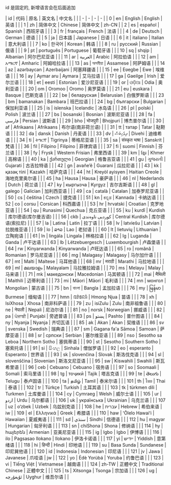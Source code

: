 [‼️]: ✏️README.mdt

id 是固定的, 新增语言会在后面追加

| id | 代码 | 原名 | 英文名 | 中文名 |
| | - | - | - | - |
| 0 | en | English | English | 英语 |  |
| 1 | zh | 简体中文 | Chinese | 简体中文 | zh-CN |
| 2 | es | español | Spanish | 西班牙语 |  |
| 3 | fr | français | French | 法语 |  |
| 4 | de | Deutsch | German | 德语 |  |
| 5 | ja | 日本語 | Japanese | 日语 |  |
| 6 | it | italiano | Italian | 意大利语 |  |
| 7 | ko | 한국어 | Korean | 韩语 |  |
| 8 | ru | русский | Russian | 俄语 |  |
| 9 | pt | português | Portuguese | 葡萄牙语 |  |
| 10 | sq | shqip | Albanian | 阿尔巴尼亚语 |  |
| 11 | ar | العربية | Arabic | 阿拉伯语 |  |
| 12 | am | አማርኛ | Amharic | 阿姆哈拉语 |  |
| 13 | as | অসমীয়া | Assamese | 阿萨姆语 |  |
| 14 | az | azərbaycan | Azerbaijani | 阿塞拜疆语 |  |
| 15 | ee | Eʋegbe | Ewe | 埃维语 |  |
| 16 | ay | Aymar aru | Aymara | 艾马拉语 |  |
| 17 | ga | Gaeilge | Irish | 爱尔兰语 |  |
| 18 | et | eesti | Estonian | 爱沙尼亚语 |  |
| 19 | or | ଓଡ଼ିଆ | Odia | 奥利亚语 |  |
| 20 | om | Oromoo | Oromo | 奥罗莫语 |  |
| 21 | eu | euskara | Basque | 巴斯克语 |  |
| 22 | be | беларуская | Belarusian | 白俄罗斯语 |  |
| 23 | bm | bamanakan | Bambara | 班巴拉语 |  |
| 24 | bg | български | Bulgarian | 保加利亚语 |  |
| 25 | is | íslenska | Icelandic | 冰岛语 |  |
| 26 | pl | polski | Polish | 波兰语 |  |
| 27 | bs | bosanski | Bosnian | 波斯尼亚语 |  |
| 28 | fa | فارسی | Persian | 波斯语 |  |
| 29 | bho | भोजपुरी | Bhojpuri | 博杰普尔语 |  |
| 30 | af | Afrikaans | Afrikaans | 布尔语(南非荷兰语) |  |
| 31 | tt | татар | Tatar | 鞑靼语 |  |
| 32 | da | dansk | Danish | 丹麦语 |  |
| 33 | dv | ދިވެހިބަސް | Divehi | 迪维希语 |  |
| 34 | ti | ትግርኛ | Tigrinya | 蒂格尼亚语 |  |
| 35 | sa | संस्कृत भाषा | Sanskrit | 梵语 |  |
| 36 | fil | Filipino | Filipino | 菲律宾语 |  |
| 37 | fi | suomi | Finnish | 芬兰语 |  |
| 38 | fy | Frysk | Western Frisian | 弗里西语 |  |
| 39 | km | ខ្មែរ | Khmer | 高棉语 |  |
| 40 | ka | ქართული | Georgian | 格鲁吉亚语 |  |
| 41 | gu | ગુજરાતી | Gujarati | 古吉拉特语 |  |
| 42 | gn | avañe’ẽ | Guarani | 瓜拉尼语 |  |
| 43 | kk | қазақ тілі | Kazakh | 哈萨克语 |  |
| 44 | ht | Kreyòl ayisyen | Haitian Creole | 海地克里奥尔语 |  |
| 45 | ha | Hausa | Hausa | 豪萨语 |  |
| 46 | nl | Nederlands | Dutch | 荷兰语 |  |
| 47 | ky | кыргызча | Kyrgyz | 吉尔吉斯语 |  |
| 48 | gl | galego | Galician | 加利西亚语 |  |
| 49 | ca | català | Catalan | 加泰罗尼亚语 |  |
| 50 | cs | čeština | Czech | 捷克语 |  |
| 51 | kn | ಕನ್ನಡ | Kannada | 卡纳达语 |  |
| 52 | co | corsu | Corsican | 科西嘉语 |  |
| 53 | hr | hrvatski | Croatian | 克罗地亚语 |  |
| 54 | qu | Runasimi | Quechua | 克丘亚语 |  |
| 55 | ku | kurdî | Kurdish | 库尔德语(库尔曼吉语) |  |
| 56 | ckb | کوردیی ناوەندی | Central Kurdish | 库尔德语(索拉尼) |  |
| 57 | la | Latina | Latin | 拉丁语 |  |
| 58 | lv | latviešu | Latvian | 拉脱维亚语 |  |
| 59 | lo | ລາວ | Lao | 老挝语 |  |
| 60 | lt | lietuvių | Lithuanian | 立陶宛语 |  |
| 61 | ln | lingála | Lingala | 林格拉语 |  |
| 62 | lg | Luganda | Ganda | 卢干达语 |  |
| 63 | lb | Lëtzebuergesch | Luxembourgish | 卢森堡语 |  |
| 64 | rw | Kinyarwanda | Kinyarwanda | 卢旺达语 |  |
| 65 | ro | română | Romanian | 罗马尼亚语 |  |
| 66 | mg | Malagasy | Malagasy | 马尔加什语 |  |
| 67 | mt | Malti | Maltese | 马耳他语 |  |
| 68 | mr | मराठी | Marathi | 马拉地语 |  |
| 69 | ml | മലയാളം | Malayalam | 马拉雅拉姆语 |  |
| 70 | ms | Melayu | Malay | 马来语 |  |
| 71 | mk | македонски | Macedonian | 马其顿语 |  |
| 72 | mai | मैथिली | Maithili | 迈蒂利语 |  |
| 73 | mi | Māori | Māori | 毛利语 |  |
| 74 | mn | монгол | Mongolian | 蒙古语 |  |
| 75 | bn | বাংলা | Bangla | 孟加拉语 |  |
| 76 | my | မြန်မာ | Burmese | 缅甸语 |  |
| 77 | hmn | 𞄀𞄄𞄰𞄩𞄍𞄜𞄰 | Hmong Njua | 苗语 |  |
| 78 | xh | IsiXhosa | Xhosa | 南非科萨语 |  |
| 79 | zu | isiZulu | Zulu | 南非祖鲁语 |  |
| 80 | ne | नेपाली | Nepali | 尼泊尔语 |  |
| 81 | no | norsk | Norwegian | 挪威语 |  |
| 82 | pa | ਪੰਜਾਬੀ | Punjabi | 旁遮普语 |  |
| 83 | ps | پښتو | Pashto | 普什图语 |  |
| 84 | ny | Nyanja | Nyanja | 齐切瓦语 |  |
| 85 | ak | Akan | Akan | 契维语 |  |
| 86 | sv | svenska | Swedish | 瑞典语 |  |
| 87 | sm | Gagana fa'a Sāmoa | Samoan | 萨摩亚语 |  |
| 88 | sr | српски | Serbian | 塞尔维亚语 |  |
| 89 | nso | Sesotho sa Leboa | Northern Sotho | 塞佩蒂语 |  |
| 90 | st | Sesotho | Southern Sotho | 塞索托语 |  |
| 91 | si | සිංහල | Sinhala | 僧伽罗语 |  |
| 92 | eo | esperanto | Esperanto | 世界语 |  |
| 93 | sk | slovenčina | Slovak | 斯洛伐克语 |  |
| 94 | sl | slovenščina | Slovenian | 斯洛文尼亚语 |  |
| 95 | sw | Kiswahili | Swahili | 斯瓦希里语 |  |
| 96 | ceb | Cebuano | Cebuano | 宿务语 |  |
| 97 | so | Soomaali | Somali | 索马里语 |  |
| 98 | tg | тоҷикӣ | Tajik | 塔吉克语 |  |
| 99 | te | తెలుగు | Telugu | 泰卢固语 |  |
| 100 | ta | தமிழ் | Tamil | 泰米尔语 |  |
| 101 | th | ไทย | Thai | 泰语 |  |
| 102 | tr | Türkçe | Turkish | 土耳其语 |  |
| 103 | tk | türkmen dili | Turkmen | 土库曼语 |  |
| 104 | cy | Cymraeg | Welsh | 威尔士语 |  |
| 105 | ur | اردو | Urdu | 乌尔都语 |  |
| 106 | uk | українська | Ukrainian | 乌克兰语 |  |
| 107 | uz | o‘zbek | Uzbek | 乌兹别克语 |  |
| 108 | he | עברית | Hebrew | 希伯来语 | iw |
| 109 | el | Ελληνικά | Greek | 希腊语 |  |
| 110 | haw | ʻŌlelo Hawaiʻi | Hawaiian | 夏威夷语 |  |
| 111 | sd | سنڌي | Sindhi | 信德语 |  |
| 112 | hu | magyar | Hungarian | 匈牙利语 |  |
| 113 | sn | chiShona | Shona | 修纳语 |  |
| 114 | hy | հայերեն | Armenian | 亚美尼亚语 |  |
| 115 | ig | Igbo | Igbo | 伊博语 |  |
| 116 | ilo | Pagsasao Ilokano | Ilokano | 伊洛卡诺语 |  |
| 117 | yi | ייִדיש | Yiddish | 意第绪语 |  |
| 118 | hi | हिन्दी | Hindi | 印地语 |  |
| 119 | su | Basa Sunda | Sundanese | 印尼巽他语 |  |
| 120 | id | Indonesia | Indonesian | 印尼语 |  |
| 121 | jv | Jawa | Javanese | 爪哇语 | jw |
| 122 | yo | Èdè Yorùbá | Yoruba | 约鲁巴语 |  |
| 123 | vi | Tiếng Việt | Vietnamese | 越南语 |  |
| 124 | zh-TW | 正體中文 | Traditional Chinese | 正體中文 |  |
| 125 | ts | Xitsonga | Tsonga | 宗加语 |  |
| 126 | ug | ئۇيغۇرچە | Uyghur | 维吾尔语 |  |
